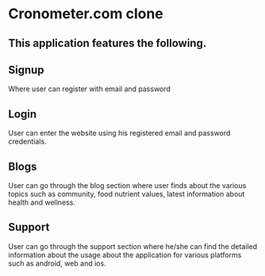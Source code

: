 
<h1>Cronometer.com clone</h1>

<h2>This application features the following.</h2>

<h2>Signup</h2>
Where user can register with email and password

<h2>Login</h2>
User can enter the website using his registered email and password credentials.

<h2>Blogs</h2>
User can go through the blog section where user finds about the various topics such as community, food nutrient values, latest information about health and wellness.

<h2>Support</h2>
User can go through the support section where he/she can find the detailed information about the usage about the application for various platforms such as android, web and ios.
